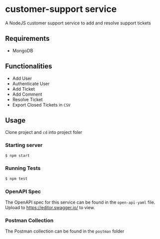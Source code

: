 # customer-support service
A NodeJS customer support service to add and resolve support tickets

## Requirements
- MongoDB

## Functionalities
- Add User
- Authenticate User
- Add Ticket
- Add Comment
- Resolve Ticket
- Export Closed Tickets in `CSV`

## Usage
Clone project and `cd` into project foler

### Starting server
``` bash
$ npm start
```  

### Running Tests
``` bash
$ npm test
```  

### OpenAPI Spec
The OpenAPI spec for this service can be found in the `open-api-yaml` file. Upload to https://editor.swagger.io/ to view. 

### Postman Collection
The Postman collection can be found in the `postman` folder

